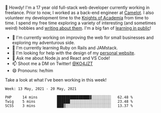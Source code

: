 👋 Howdy! I'm a 17 year old full-stack web developer currently working in freelance. Prior to now, I worked as a back-end engineer at [Camelot](https://camelot.fm). I also volunteer my development time to the [Knights of Academia](https://knightsofacademia.org) from time to time. I spend my free time exploring a variety of interesting (and sometimes weird) hobbies and [writing about them](https://ko4jzt.tech). I'm a big fan of [learning in public](https://github.com/ko4jzt/digital-garden)!

* 🔭 I'm currently working on improving the web for small businesses and exploring my adventurous side.
* 🌱 I'm currently learning Ruby on Rails and JAMstack.
* 🤔 I'm looking for help with the design of my [personal website](https://ko4jzt.tech).
* 💬 Ask me about Node.js and React and VS Code!
* 📫 Shoot me a DM on Twitter! [@KO4JZT](https://twitter.com/ko4jzt)
* 😄 Pronouns: he/him

Take a look at what I've been working in this week!

<!--START_SECTION:waka-->
```text
Week: 13 May, 2021 - 20 May, 2021

PHP     14 mins         ███████████████▓░░░░░░░░░   62.48 % 
Twig    5 mins          ██████░░░░░░░░░░░░░░░░░░░   23.48 % 
SCSS    3 mins          ███▒░░░░░░░░░░░░░░░░░░░░░   13.37 % 
```
<!--END_SECTION:waka-->
